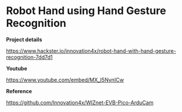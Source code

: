 # Robot Hand using Hand Gesture Recognition

**Project details**

https://www.hackster.io/innovation4x/robot-hand-with-hand-gesture-recognition-7dd7d1


**Youtube**

https://www.youtube.com/embed/MX_I5NynICw


**Reference**

https://github.com/Innovation4x/WIZnet-EVB-Pico-ArduCam
